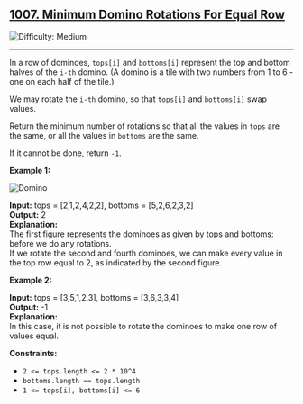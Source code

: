 ## [1007\. Minimum Domino Rotations For Equal Row](https://leetcode.com/problems/minimum-domino-rotations-for-equal-row)

![Difficulty: Medium](https://img.shields.io/badge/Difficulty-Medium-orange)

---

In a row of dominoes, `tops[i]` and `bottoms[i]` represent the top and bottom halves of the `i-th` domino. (A domino is a tile with two numbers from 1 to 6 - one on each half of the tile.)

We may rotate the `i-th` domino, so that `tops[i]` and `bottoms[i]` swap values.

Return the minimum number of rotations so that all the values in `tops` are the same, or all the values in `bottoms` are the same.

If it cannot be done, return `-1`.

**Example 1:**

![Domino](https://assets.leetcode.com/uploads/2021/05/14/domino.png)

**Input:** tops = \[2,1,2,4,2,2\], bottoms = \[5,2,6,2,3,2\]  
**Output:** 2  
**Explanation:**  
The first figure represents the dominoes as given by tops and bottoms: before we do any rotations.  
If we rotate the second and fourth dominoes, we can make every value in the top row equal to 2, as indicated by the second figure.

**Example 2:**

**Input:** tops = \[3,5,1,2,3\], bottoms = \[3,6,3,3,4\]  
**Output:** -1  
**Explanation:**  
In this case, it is not possible to rotate the dominoes to make one row of values equal.

**Constraints:**

- `2 <= tops.length <= 2 * 10^4`
- `bottoms.length == tops.length`
- `1 <= tops[i], bottoms[i] <= 6`
